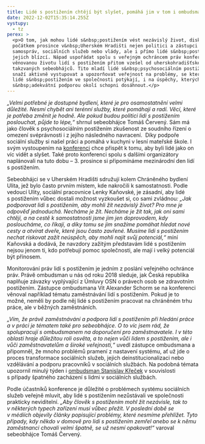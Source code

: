 ```yaml
---
title: Lidé s postižením chtějí být slyšet, pomáhá jim v tom i ombudsman
date: 2022-12-02T15:35:14.255Z
vystupy:
  - tz
perex: >
  <p>O tom, jak mohou lidé s&nbsp;postižením vést nezávislý život, diskutovali
  počátkem prosince v&nbsp;Uherském Hradišti nejen politici a zástupci místních
  samospráv, sociálních služeb nebo vlády, ale i přímo lidé s&nbsp;postižením a
  jejich blízcí. Nápad uspořádat spolu s veřejným ochráncem práv konferenci
  věnovanou životu lidí s postižením přitom vzešel od uherskohradišťské skupiny
  takzvaných sebeobhájců. Tito mladí lidé s&nbsp;psychosociálním postižením se
  snaží aktivně vystupovat a upozorňovat veřejnost na problémy, se kterými se
  lidé s&nbsp;postižením ve společnosti potýkají, i na úspěchy, kterých jsou
  s&nbsp;adekvátní podporou okolí schopni dosáhnout.</p>
---
```

<p><em>&bdquo;</em><em>Velmi potřebné je dostupné bydlení, které je pro osamostatnění velmi důležité. Nesmí chybět ani terénní služby, které pomáhají a radí. Věcí, které je potřeba změnit je hodně. Ale pokud budou politici lidi s&nbsp;postižením poslouchat, půjde to lépe,&ldquo;</em> shrnul sebeobhájce Tomáš Červený. Sám má jako člověk s&nbsp;psychosociálním postižením zkušenost ze soudního řízení o omezení svéprávnosti i z jejího následného navracení. &nbsp;Díky podpoře sociální služby si našel práci a pomáhá v&nbsp;kuchyni v&nbsp;lesní mateřské škole.&nbsp;I svým vystoupením na&nbsp;<a href="https://www.facebook.com/events/1071381300200930?ref=newsfeed">konferenci</a>&nbsp;chce přispět k&nbsp;tomu, aby byli lidé jako on víc vidět a slyšet. Také proto konferenci spolu s dalšími organizátory naplánovali na tuto dobu &ndash; 3. prosince si připomínáme mezinárodní den lidí s&nbsp;postižením.&nbsp;</p>

<p>Sebeobhájci se v&nbsp;Uherském Hradišti sdružují kolem Chráněného bydlení Ulita, jež bylo často prvním místem, kde nakročili k&nbsp;samostatnosti. Podle vedoucí Ulity, sociální pracovnice Lenky Kaňovské, je zásadní, aby lidé s&nbsp;postižením vůbec dostali možnost vyzkoušet si, co sami zvládnou<em>: &bdquo;Jak podporovat lidi s postižením, aby mohli žít nezávislý život? Pro mne je odpověď jednoduchá. Necháme je žít. Necháme je žít tak, jak oni sami chtějí, a na cestě k&nbsp;samostatnosti jsme jim jen doprovodem, kdy posloucháme, co říkají, a díky tomu se jim snažíme pomáhat hledat nové cesty a otvírat dveře, které jsou často zavřené. Musíme lidi s&nbsp;postižením nechat riskovat zažít neúspěch, aby mohli najít svůj potenciál,&ldquo;</em>&nbsp;míní Kaňovská a dodává, že navzdory zažitým představám lidé s&nbsp;postižením nejsou jenom ti, kdo potřebují pomoc společnosti, ale mají i velký potenciál být přínosem.</p>

<p>Monitorování práv lidí s&nbsp;postižením je jedním z poslání veřejného ochránce práv. Právě ombudsman u nás od roku 2018 sleduje, jak Česká republika naplňuje závazky vyplývající z&nbsp;Úmluvy OSN o právech osob se zdravotním postižením.&nbsp;Zástupce ombudsmana Vít Alexander Schorm se na konferenci věnoval například tématu zaměstnávání lidí s&nbsp;postižením.&nbsp;Pokud je to možné, neměli by podle něj lidé s&nbsp;postižením pracovat na chráněném trhu práce, ale v&nbsp;běžných zaměstnáních.</p>

<p><em>&bdquo;</em><em>Vím, že právě zaměstnávání a podpora lidí s&nbsp;postižením při hledání práce a v&nbsp;práci je tématem také pro sebeobhájce. O to víc jsem rád, že spolupracují s&nbsp;ombudsmanem na doporučení pro zaměstnavatele. I v&nbsp;této oblasti hraje důležitou roli osvěta, a to nejen vůči&nbsp;lidem s&nbsp;postižením, ale i vůči zaměstnavatelům a široké veřejnosti,&ldquo;</em>&nbsp;uvedl zástupce ombudsmana a připomněl, že mnoho problémů pramení z nastavení systému, ať už jde o proces transformace sociálních služeb, jejich deinstitucionalizaci nebo vzdělávání a podporu pracovníků v&nbsp;sociálních službách. Na podobná témata upozornil minulý týden i&nbsp;<a href="https://www.ochrance.cz/aktualne/spatne_zachazeni_s_lidmi_s_postizenim_v_zarizenich_socialnich_sluzeb_ma_i_systemove_priciny_varuje_ombudsman/">ombudsman Stanislav Křeček</a>&nbsp;v&nbsp;souvislosti s&nbsp;případy špatného zacházení s&nbsp;lidmi v&nbsp;sociálních službách.</p>

<p>Podle účastníků konference je důležité o problémech systému sociálních služeb veřejně mluvit, aby lidé s&nbsp;postižením nezůstávali ve společnosti prakticky neviditelní.&nbsp;<em>&bdquo;Aby člověk s&nbsp;postižením mohl žít nezávisle, tak to v&nbsp;některých typech zařízení musí vůbec přežít. V&nbsp;poslední době se v&nbsp;médiích objevily články popisující problémy, které nesmíme přehlížet. Tyto případy, kdy někdo v&nbsp;domově pro lidi s&nbsp;postižením zemřel anebo se k&nbsp;němu zaměstnanci chovali velmi špatně, se už nesmí opakovat!&ldquo;&nbsp;</em>varoval sebeobhájce Tomáš Červený.</p>
